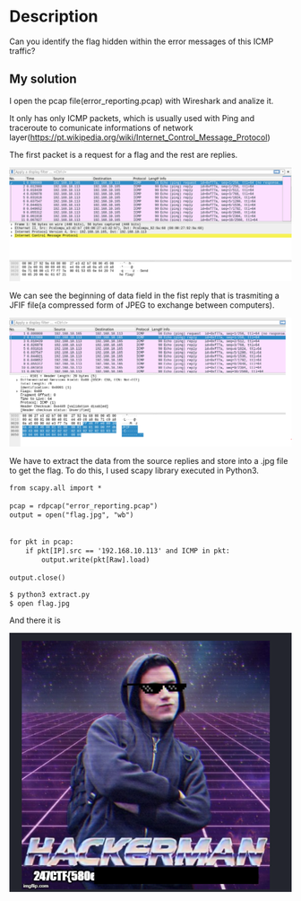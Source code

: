 # Description
Can you identify the flag hidden within the error messages of this ICMP traffic?

## My solution
I open the pcap file(error_reporting.pcap) with Wireshark and analize it.

It only has only ICMP packets, which is usually used with Ping and traceroute to comunicate informations of network layer(https://pt.wikipedia.org/wiki/Internet_Control_Message_Protocol)

The first packet is a request for a flag and the rest are replies.

![Alt Text](https://github.com/ulissesj/CTFs/blob/main/247CTF/error_reporting_protocol/erp_1.PNG)

We can see the beginning of data field in the fist reply that is trasmiting a JFIF file(a compressed form of JPEG to exchange between computers).

![Alt Text](https://github.com/ulissesj/CTFs/blob/main/247CTF/error_reporting_protocol/erp_2.PNG)

We have to extract the data from the source replies and store into a .jpg file to get the flag. To do this, I used scapy library executed in Python3.

```
from scapy.all import *

pcap = rdpcap("error_reporting.pcap")
output = open("flag.jpg", "wb")


for pkt in pcap:
	if pkt[IP].src == '192.168.10.113' and ICMP in pkt:
		output.write(pkt[Raw].load)

output.close() 
```
```
$ python3 extract.py
$ open flag.jpg
```

And there it is

![Alt Text](https://github.com/ulissesj/CTFs/blob/main/247CTF/error_reporting_protocol/erp_3.PNG)


